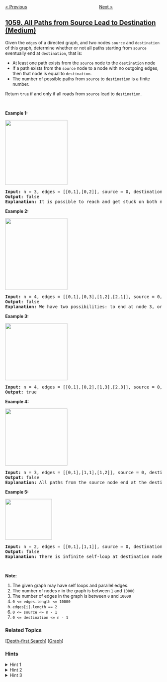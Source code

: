 <!--|This file generated by command(leetcode description); DO NOT EDIT.    |-->
<!--+----------------------------------------------------------------------+-->
<!--|@author    openset <openset.wang@gmail.com>                           |-->
<!--|@link      https://github.com/openset                                 |-->
<!--|@home      https://github.com/tonymontaro/leetcode-hints                        |-->
<!--+----------------------------------------------------------------------+-->

[< Previous](https://github.com/tonymontaro/leetcode-hints/tree/master/problems/minimize-rounding-error-to-meet-target "Minimize Rounding Error to Meet Target")
　　　　　　　　　　　　　　　　
[Next >](https://github.com/tonymontaro/leetcode-hints/tree/master/problems/missing-element-in-sorted-array "Missing Element in Sorted Array")

## [1059. All Paths from Source Lead to Destination (Medium)](https://leetcode.com/problems/all-paths-from-source-lead-to-destination "从始点到终点的所有路径")

<p>Given the <code>edges</code> of a directed graph, and two nodes <code>source</code> and <code>destination</code> of this graph, determine whether or not all paths starting from <code>source</code> eventually end at <code>destination</code>, that is:</p>

<ul>
	<li>At least one path exists from the <code>source</code> node to the <code>destination</code> node</li>
	<li>If a path exists from the <code>source</code> node to a node with no outgoing edges, then that node is equal to <code>destination</code>.</li>
	<li>The number of possible paths from <code>source</code> to <code>destination</code> is a finite number.</li>
</ul>

<p>Return <code>true</code> if and only if all roads from <code>source</code> lead to <code>destination</code>.</p>

<p>&nbsp;</p>

<p><strong>Example 1:</strong></p>

<p><img alt="" src="https://assets.leetcode.com/uploads/2019/03/16/485_example_1.png" style="width: 200px; height: 208px;" /></p>

<pre>
<strong>Input: </strong>n = 3, edges = <span id="example-input-1-2">[[0,1],[0,2]]</span>, source = <span id="example-input-1-3">0</span>, destination = 2
<strong>Output: </strong><span id="example-output-1">false</span>
<strong>Explanation: </strong>It is possible to reach and get stuck on both node 1 and node 2.
</pre>

<p><strong>Example 2:</strong></p>

<p><img alt="" src="https://assets.leetcode.com/uploads/2019/03/16/485_example_2.png" style="width: 200px; height: 230px;" /></p>

<pre>
<strong>Input: </strong>n = <span id="example-input-2-1">4</span>, edges = <span id="example-input-2-2">[[0,1],[0,3],[1,2],[2,1]]</span>, source = <span id="example-input-2-3">0</span>, destination = <span id="example-input-2-4">3</span>
<strong>Output: </strong><span id="example-output-2">false</span>
<strong>Explanation: </strong>We have two possibilities: to end at node 3, or to loop over node 1 and node 2 indefinitely.
</pre>

<p><strong>Example 3:</strong></p>

<p><img alt="" src="https://assets.leetcode.com/uploads/2019/03/16/485_example_3.png" style="width: 200px; height: 183px;" /></p>

<pre>
<strong>Input: </strong>n = <span id="example-input-3-1">4</span>, edges = <span id="example-input-3-2">[[0,1],[0,2],[1,3],[2,3]]</span>, source = <span id="example-input-3-3">0</span>, destination = <span id="example-input-3-4">3</span>
<strong>Output: </strong><span id="example-output-3">true</span>
</pre>

<p><strong>Example 4:</strong></p>

<p><img alt="" src="https://assets.leetcode.com/uploads/2019/03/16/485_example_4.png" style="width: 200px; height: 183px;" /></p>

<pre>
<strong>Input: </strong>n = <span id="example-input-4-1">3</span>, edges = <span id="example-input-4-2">[[0,1],[1,1],[1,2]]</span>, source = <span id="example-input-4-3">0</span>, destination = <span id="example-input-4-4">2</span>
<strong>Output: </strong><span id="example-output-4">false</span>
<strong>Explanation: </strong>All paths from the source node end at the destination node, but there are an infinite number of paths, such as 0-1-2, 0-1-1-2, 0-1-1-1-2, 0-1-1-1-1-2, and so on.
</pre>

<p><strong>Example 5:</strong></p>

<p><img alt="" src="https://assets.leetcode.com/uploads/2019/03/16/485_example_5.png" style="width: 150px; height: 131px;" /></p>

<pre>
<strong>Input: </strong>n = <span id="example-input-5-1">2</span>, edges = <span id="example-input-5-2">[[0,1],[1,1]]</span>, source = <span id="example-input-5-3">0</span>, destination = <span id="example-input-5-4">1</span>
<strong>Output: </strong><span id="example-output-5">false</span>
<strong>Explanation: </strong>There is infinite self-loop at destination node.
</pre>

<p>&nbsp;</p>

<p><strong>Note:</strong></p>

<ol>
	<li><italic>The given graph may have self loops and parallel edges.</italic></li>
	<li>The number of nodes <code>n</code> in the graph is between <code>1</code> and <code>10000</code></li>
	<li>The number of edges in the graph is between <code>0</code> and <code>10000</code></li>
	<li><code>0 &lt;= edges.length &lt;= 10000</code></li>
	<li><code>edges[i].length == 2</code></li>
	<li><code>0 &lt;= source &lt;= n - 1</code></li>
	<li><code>0 &lt;= destination &lt;= n - 1</code></li>
</ol>

### Related Topics
  [[Depth-first Search](https://github.com/tonymontaro/leetcode-hints/tree/master/tag/depth-first-search/README.md)]
  [[Graph](https://github.com/tonymontaro/leetcode-hints/tree/master/tag/graph/README.md)]

### Hints
<details>
<summary>Hint 1</summary>
What if we can reach to a cycle from the source node?
</details>

<details>
<summary>Hint 2</summary>
Then the answer will be false, because we eventually get trapped in the cycle forever.
</details>

<details>
<summary>Hint 3</summary>
What if the we can't reach to a cycle from the source node? Then we need to ensure that from all visited nodes from source the unique node with indegree = 0 is the destination node.
</details>
